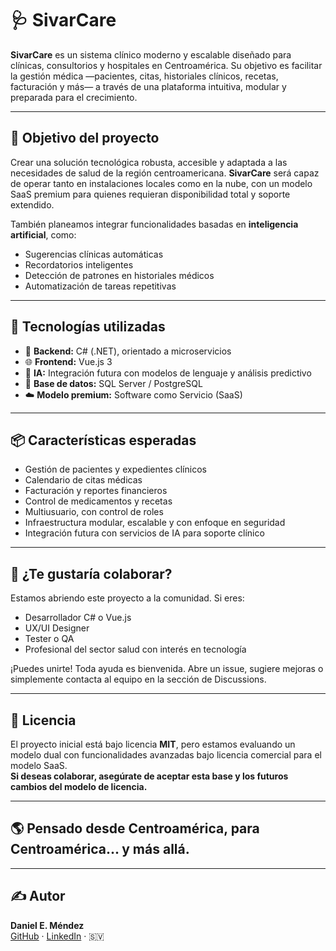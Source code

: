 # 🩺 SivarCare

**SivarCare** es un sistema clínico moderno y escalable diseñado para clínicas, consultorios y hospitales en Centroamérica. Su objetivo es facilitar la gestión médica —pacientes, citas, historiales clínicos, recetas, facturación y más— a través de una plataforma intuitiva, modular y preparada para el crecimiento.

---

## 🚀 Objetivo del proyecto

Crear una solución tecnológica robusta, accesible y adaptada a las necesidades de salud de la región centroamericana. **SivarCare** será capaz de operar tanto en instalaciones locales como en la nube, con un modelo SaaS premium para quienes requieran disponibilidad total y soporte extendido.

También planeamos integrar funcionalidades basadas en **inteligencia artificial**, como:
- Sugerencias clínicas automáticas
- Recordatorios inteligentes
- Detección de patrones en historiales médicos
- Automatización de tareas repetitivas

---

## 🧱 Tecnologías utilizadas

- 🔧 **Backend:** C# (.NET), orientado a microservicios
- 🌐 **Frontend:** Vue.js 3
- 🧠 **IA:** Integración futura con modelos de lenguaje y análisis predictivo
- 🧪 **Base de datos:** SQL Server / PostgreSQL
- ☁️ **Modelo premium:** Software como Servicio (SaaS)

---

## 📦 Características esperadas

- Gestión de pacientes y expedientes clínicos
- Calendario de citas médicas
- Facturación y reportes financieros
- Control de medicamentos y recetas
- Multiusuario, con control de roles
- Infraestructura modular, escalable y con enfoque en seguridad
- Integración futura con servicios de IA para soporte clínico

---

## 🤝 ¿Te gustaría colaborar?

Estamos abriendo este proyecto a la comunidad. Si eres:

- Desarrollador C# o Vue.js
- UX/UI Designer
- Tester o QA
- Profesional del sector salud con interés en tecnología

¡Puedes unirte! Toda ayuda es bienvenida. Abre un issue, sugiere mejoras o simplemente contacta al equipo en la sección de Discussions.

---

## 📝 Licencia

El proyecto inicial está bajo licencia **MIT**, pero estamos evaluando un modelo dual con funcionalidades avanzadas bajo licencia comercial para el modelo SaaS.  
**Si deseas colaborar, asegúrate de aceptar esta base y los futuros cambios del modelo de licencia.**

---

## 🌎 Pensado desde Centroamérica, para Centroamérica... y más allá.

---

## ✍️ Autor

**Daniel E. Méndez**  
[GitHub](https://github.com/danymendez) · [LinkedIn](www.linkedin.com/in/daniel-mendez-sv) · 🇸🇻
